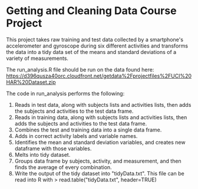 # Getting and Cleaning Data Course Project

This project takes raw training and test data collected by a smartphone's accelerometer and gyroscope during six different activities and transforms the data into a tidy data set of the means and standard deviations of a variety of measurements.

The run_analysis.R file should be run on the data found here:
https://d396qusza40orc.cloudfront.net/getdata%2Fprojectfiles%2FUCI%20HAR%20Dataset.zip

The code in run_analysis performs the following:
1. Reads in test data, along with subjects lists and activities lists, then adds the subjects and activities to the test data frame.
2. Reads in training data, along with subjects lists and activities lists, then adds the subjects and activities to the test data frame.
3. Combines the test and training data into a single data frame.
4. Adds in correct activity labels and variable names.
5. Identifies the mean and standard deviation variables, and creates new dataframe with those variables.
6. Melts into tidy dataset.
7. Groups data frame by subjects, activity, and measurement, and then finds the average of every combination.
8. Write the output of the tidy dataset into "tidyData.txt".  This file can be read into R with > read.table("tidyData.txt", header=TRUE)